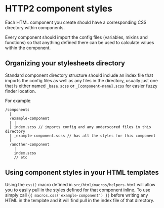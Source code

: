 # HTTP2 component styles

Each HTML component you create should have a corresponding CSS directory within components.

Every component should import the config files (variables, mixins and functions) so that anything defined there can be used to calculate values within the component.

## Organizing your stylesheets directory
Standard component directory structure should include an index file that imports the config files as well as any files in the directory, usually just one that is either named `_base.scss` or `_[component-name].scss` for easier fuzzy finder location.

For example:

```
/components
  |
  /example-component
  | |
  | index.scss // imports config and any underscored files in this directory
  | _example-component.scss // has all the styles for this component
  |
  /another-component
    |
    index.scss
    // etc
```

## Using component styles in your HTML templates
Using the `css()` macro defined in `src/html/macros/helpers.html` will allow you to easily pull in the styles defined for that component inline. To use simply call `{{ macros.css('example-component') }}` before writing any HTML in the template and it will find pull in the index file of that directory. 
